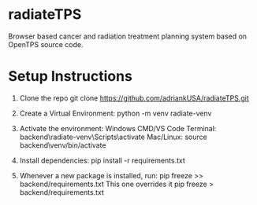# radiateTPS
Browser based cancer and radiation treatment planning system based on OpenTPS source code.

# Setup Instructions
1. Clone the repo 
    git clone https://github.com/adriankUSA/radiateTPS.git

2. Create a Virtual Environment: 
    python -m venv radiate-venv

3. Activate the environment:
Windows CMD/VS Code Terminal: backend\radiate-venv\Scripts\activate
Mac/Linux: source backend\venv/bin/activate

4. Install dependencies: 
    pip install -r requirements.txt

5. Whenever a new package is installed, run: 
    pip freeze >> backend/requirements.txt
    This one overrides it pip freeze > backend/requirements.txt

